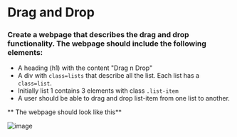 # Drag and Drop

### Create a webpage that describes the drag and drop functionality. The webpage should include the following elements:

- A heading (h1) with the content "Drag n Drop"
- A div with `class=lists` that describe all the list. Each list has a `class=list`. 
- Initially list 1 contains 3 elements with class `.list-item`
- A user should be able to drag and drop list-item from one list to another.


** The webpage should look like this**

![image](https://user-images.githubusercontent.com/78348500/218762225-c8b6d0cf-86f8-44d4-a428-5d8d9b732306.png)

